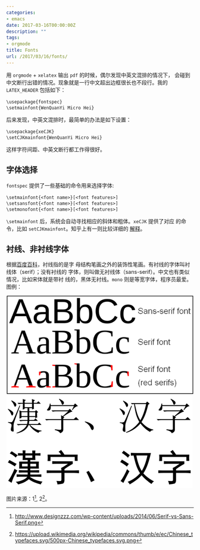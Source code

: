 ```yaml
---
categories:
- emacs
date: 2017-03-16T00:00:00Z
description: ""
tags:
- orgmode
title: Fonts
url: /2017/03/16/fonts/
---
```



用 `orgmode` + `xelatex` 输出 `pdf` 的时候，偶尔发现中英文混排的情况下，
会碰到中文断行出错的情况。现象就是一行中文超出边框很长也不段行。我的
`LATEX_HEADER` 包括如下：

```
\usepackage{fontspec}
\setmainfont{WenQuanYi Micro Hei}
```

后来发现，中英文混排时，最简单的办法是如下设置：

```
\usepackage{xeCJK}
\setCJKmainfont{WenQuanYi Micro Hei}
```

这样字符间距、中英文断行都工作得很好。

## 字体选择

`fontspec` 提供了一些基础的命令用来选择字体:

```
\setmainfont{<font name>}[<font features>]
\setsansfont{<font name>}[<font features>]
\setmonofont{<font name>}[<font features>]
```

`\setmainfont` 后，系统会自动寻找相应的斜体和粗体。`xeCJK` 提供了对应
的命令，比如 `setCJKmainfont`。知乎上有一则比较详细的
[解释](https://www.zhihu.com/question/20563044)。

## 衬线、非衬线字体

根据[百度百科](http://baike.baidu.com/view/2929278.htm)，衬线指的是字
母结构笔画之外的装饰性笔画。有衬线的字体叫衬线体（serif）；没有衬线的
字体，则叫做无衬线体（sans-serif）。中文也有类似情况，比如宋体就是带衬
线的，黑体无衬线。`mono` 则是等宽字体，程序员最爱。图例：

![Serif vs Sans Serif](/media/Serif-vs-Sans-Serif.png)
![Chinese Typefaces](/media/Chinese_typefaces.png)

图片来源：1[^f1], 2[^f2]。

[^f1]: http://www.designzzz.com/wp-content/uploads/2014/06/Serif-vs-Sans-Serif.png
[^f2]: https://upload.wikimedia.org/wikipedia/commons/thumb/e/ec/Chinese_typefaces.svg/500px-Chinese_typefaces.svg.png
